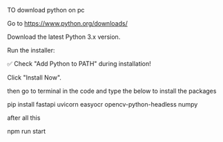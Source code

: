 TO download python on pc

Go to https://www.python.org/downloads/

Download the latest Python 3.x version.

Run the installer:

✅ Check "Add Python to PATH" during installation!

Click "Install Now".

then go to terminal in the code and type the below to install the packages

pip install fastapi uvicorn easyocr opencv-python-headless numpy

after all this

npm run start